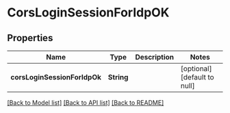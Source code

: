 # CorsLoginSessionForIdpOK

## Properties

| Name                         | Type       | Description | Notes                        |
| ---------------------------- | ---------- | ----------- | ---------------------------- |
| **corsLoginSessionForIdpOk** | **String** |             | [optional] [default to null] |

[[Back to Model list]](../README.md#documentation-for-models) [[Back to API list]](../README.md#documentation-for-api-endpoints) [[Back to README]](../README.md)
